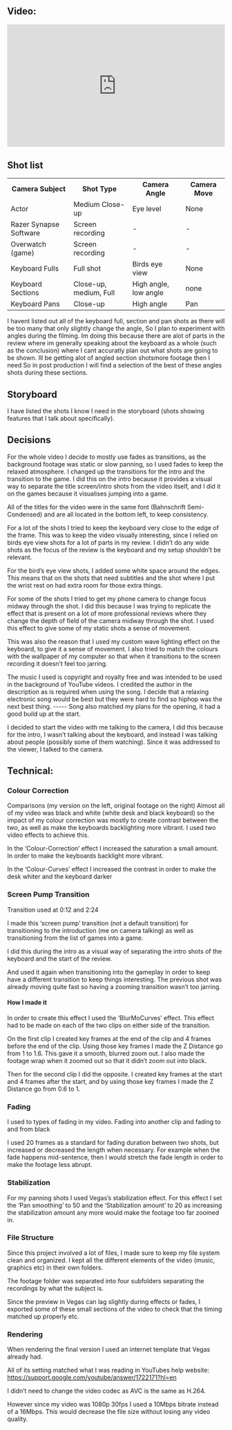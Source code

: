 <style>
  .resp-container {
    position: relative;
    overflow: hidden;
    padding-top: 56.25%;
}
  .resp-iframe {
    position: absolute;
    top: 0;
    left: 0;
    width: 100%;
    height: 100%;
    border: 0;
}
</style>

## Video:
<div class="resp-container">
<iframe class="resp-iframe" src="https://www.youtube.com/embed/-JR7h4kgNoM" frameborder="0" allow="accelerometer; autoplay; encrypted-media; gyroscope; picture-in-picture" allowfullscreen></iframe>
</div>


## Shot list
<table>
	<tr>
    		<th>Camera Subject</th>
    		<th>Shot Type</th>
		<th>Camera Angle</th>
		<th>Camera Move</th>
	</tr>
	<tr>
		<td>Actor</td>
    		<td>Medium Close-up</td>
    		<td>Eye level</td>
    		<td>None</td>
 	</tr>
  	<tr>
		<td>Razer Synapse Software</td>
    		<td>Screen recording</td>
    		<td>-</td>
    		<td>-</td>
  	</tr>
    	<tr>
		<td>Overwatch (game)</td>
    		<td>Screen recording</td>
    		<td>-</td>
    		<td>-</td>
  	</tr>
    	<tr>
		<td>Keyboard Fulls</td>
    		<td>Full shot</td>
    		<td>Birds eye view</td>
    		<td>None</td>
  	</tr>
    	<tr>
		<td>Keyboard Sections</td>
    		<td>Close-up, medium, Full</td>
    		<td>High angle, low angle</td>
    		<td>none</td>
  	</tr>
      	<tr>
		<td>Keyboard Pans</td>
    		<td>Close-up</td>
    		<td>High angle</td>
    		<td>Pan</td>
  	</tr>
</table>

I havent listed out all of the keyboard full, section and pan shots as there will be too many that only slightly change the angle, So I plan to experiment with angles during the filming. Im doing this because there are alot of parts in the review where im generally speaking about the keyboard as a whole (such as the conclusion) where I cant accuratly plan out what shots are going to be shown. Ill be getting alot of angled section shotsmore footage then I need So in post production I will find a selection of the best of these angles shots during these sections.

## Storyboard

I have listed the shots I know I need in the storyboard (shots showing features that I talk about specifically). 

## Decisions

For the whole video I decide to mostly use fades as transitions, as the background footage was static or slow panning, so I used fades to keep the relaxed atmosphere. I changed up the transitions for the intro and the transition to the game. I did this on the intro because it provides a visual way to separate the title screen/intro shots from the video itself, and I did it on the games because it visualises jumping into a game.

All of the titles for the video were in the same font (Bahnschrift Semi-Condensed) and are all located in the bottom left, to keep consistency.

For a lot of the shots I tried to keep the keyboard very close to the edge of the frame. This was to keep the video visually interesting, since I relied on birds eye view shots for a lot of parts in my review. I didn’t do any wide shots as the focus of the review is the keyboard and my setup shouldn’t be relevant. 

For the bird’s eye view shots, I added some white space around the edges. This means that on the shots that need subtitles and the shot where I put the wrist rest on had extra room for those extra things.

For some of the shots I tried to get my phone camera to change focus midway through the shot. I did this because I was trying to replicate the effect that is present on a lot of more professional reviews where they change the depth of field of the camera midway through the shot. I used this effect to give some of my static shots a sense of movement.

This was also the reason that I used my custom wave lighting effect on the keyboard, to give it a sense of movement. I also tried to match the colours with the wallpaper of my computer so that when it transitions to the screen recording it doesn’t feel too jarring.

The music I used is copyright and royalty free and was intended to be used in the background of YouTube videos. I credited the author in the description as is required when using the song. I decide that a relaxing electronic song would be best but they were hard to find so hiphop was the next best thing. -----
Song also matched my plans for the opening, it had a good build up at the start.

I decided to start the video with me talking to the camera, I did this because for the intro, I wasn’t talking about the keyboard, and instead I was talking about people (possibly some of them watching). Since it was addressed to the viewer, I talked to the camera.

## Technical:

### Colour Correction

Comparisons (my version on the left, original footage on the right)
Almost all of my video was black and white (white desk and black keyboard) so the impact of my colour correction was mostly to create contrast between the two, as well as make the keyboards backlighting more vibrant. I used two video effects to achieve this.

In the ‘Colour-Correction’ effect I increased the saturation a small amount. In order to make the keyboards backlight more vibrant.

In the ‘Colour-Curves’ effect I increased the contrast in order to make the desk whiter and the keyboard darker


### Screen Pump Transition

Transition used at 0:12 and 2:24

I made this ‘screen pump’ transition (not a default transition) for transitioning to the introduction (me on camera talking) as well as transitioning from the list of games into a game.

I did this during the intro as a visual way of separating the intro shots of the keyboard and the start of the review.

And used it again when transitioning into the gameplay in order to keep have a different transition to keep things interesting. The previous shot was already moving quite fast so having a zooming transition wasn’t too jarring.

#### How I made it

In order to create this effect I used the ‘BlurMoCurves’ effect. This effect had to be made on each of the two clips on either side of the transition.

On the first clip I created key frames at the end of the clip and 4 frames before the end of the clip. Using those key frames I made the Z Distance go from 1 to 1.6. This gave it a smooth, blurred zoom out. I also made the footage wrap when it zoomed out so that it didn’t zoom out into black.

Then for the second clip I did the opposite. I created key frames at the start and 4 frames after the start, and by using those key frames I made the Z Distance go from 0.6 to 1.

### Fading

I used to types of fading in my video. Fading into another clip and fading to and from black

I used 20 frames as a standard for fading duration between two shots, but increased or decreased the length when necessary. For example when the fade happens mid-sentence, then I would stretch the fade length in order to make the footage less abrupt.

### Stabilization

For my panning shots I used Vegas’s stabilization effect. For this effect I set the ‘Pan smoothing’ to 50 and the ‘Stabilization amount’ to 20 as increasing the stabilization amount any more would make the footage too far zoomed in.


### File Structure

Since this project involved a lot of files, I made sure to keep my file system clean and organized. I kept all the different elements of the video (music, graphics etc) in their own folders.

The footage folder was separated into four subfolders separating the recordings by what the subject is. 

Since the preview in Vegas can lag slightly during effects or fades, I exported some of these small sections of the video to check that the timing matched up properly etc.

### Rendering

When rendering the final version I used an internet template that Vegas already had. 

All of its setting matched what I was reading in YouTubes help website:
https://support.google.com/youtube/answer/1722171?hl=en

I didn’t need to change the video codec as AVC is the same as H.264.

However since my video was 1080p 30fps I used a 10Mbps bitrate instead of a 16Mbps. This would decrease the file size without losing any video quality.

